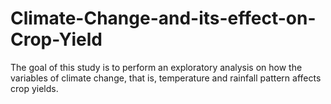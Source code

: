 # Climate-Change-and-its-effect-on-Crop-Yield
The goal of this study is to perform an exploratory analysis on how the variables of  climate change, that is, temperature and rainfall pattern affects crop yields.
